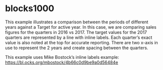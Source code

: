 # blocks1000
This example illustrates a comparison between the periods of different years against a Target for active year. In this case, we are comparing sales figures for the quarters in 2016 vs 2017. The target values for the 2017 quarters are represented by a line with inline labels. Each quarter’s exact value is also noted at the top for accurate reporting. There are two x-axis in use to represent the 2 years and create spacing between the quarters.

This example uses Mike Bostock’s inline labels example: https://bl.ocks.org/mbostock/4b66c0d9be9a0d56484e


